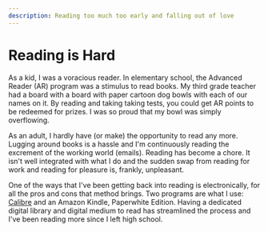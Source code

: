 ```yaml
---
description: Reading too much too early and falling out of love
---
```


# Reading is Hard

As a kid, I was a voracious reader. In elementary school, the Advanced Reader (AR) program was a stimulus to read books. My third grade teacher had a board with a board with paper cartoon dog bowls with each of our names on it. By reading and taking taking tests, you could get AR points to be redeemed for prizes. I was so proud that my bowl was simply overflowing.&#x20;

As an adult, I hardly have (or make) the opportunity to read any more. Lugging around books is a hassle and I'm continuously reading the excrement of the working world (emails). Reading has become a chore. It isn't well integrated with what I do and the sudden swap from reading for work and reading for pleasure is, frankly, unpleasant.&#x20;

One of the ways that I've been getting back into reading is electronically, for all the pros and cons that method brings. Two programs are what I use: [Calibre](https://calibre-ebook.com/) and an Amazon Kindle, Paperwhite Edition. Having a dedicated digital library and digital medium to read has streamlined the process and I've  been reading more since I left high school.&#x20;
